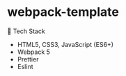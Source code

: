 # webpack-template

  🧱 Tech Stack <br>
<ul>
  <li>HTML5, CSS3, JavaScript (ES6+)</li>

  <li>Webpack 5</li>

  <li>Prettier</li>

  <li>Eslint</li>
</ul>

